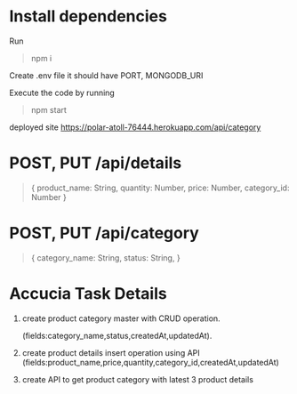 # Install dependencies

Run
> npm i

Create .env file it should have PORT, MONGODB_URI

Execute the code by running
> npm start 

deployed site https://polar-atoll-76444.herokuapp.com/api/category

# POST, PUT /api/details 
>{
> product_name: String,
> quantity: Number,
> price: Number,
> category_id: Number
> }

# POST, PUT /api/category

>{
> category_name: String,
> status: String,
> }


# Accucia Task Details

1) create product category master with CRUD
operation.

    (fields:category_name,status,createdAt,updatedAt).


2) create product details insert operation using API
    (fields:product_name,price,quantity,category_id,createdAt,updatedAt)


3) create API to get product category with latest 3 product details
